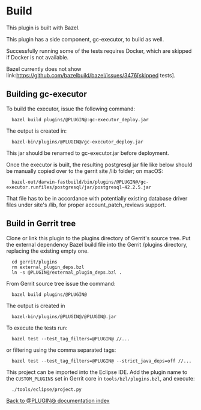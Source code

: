 Build
=====

This plugin is built with Bazel.

This plugin has a side component, gc-executor, to build as well.

Successfully running some of the tests requires Docker,
which are skipped if Docker is not available.

Bazel currently does not show
link:https://github.com/bazelbuild/bazel/issues/3476[skipped tests].

## Building gc-executor

To build the executor, issue the following command:

```
  bazel build plugins/@PLUGIN@:gc-executor_deploy.jar
```

The output is created in:

```
  bazel-bin/plugins/@PLUGIN@/gc-executor_deploy.jar
```

This jar should be renamed to gc-executor.jar before deployment.

Once the executor is built, the resulting postgresql jar file like below
should be manually copied over to the gerrit site /lib folder; on macOS:

```
  bazel-out/darwin-fastbuild/bin/plugins/@PLUGIN@/gc-executor.runfiles/postgresql/jar/postgresql-42.2.5.jar
```

That file has to be in accordance with potentially existing database driver
files under site's /lib, for proper account_patch_reviews support.

## Build in Gerrit tree

Clone or link this plugin to the plugins directory of Gerrit's
source tree. Put the external dependency Bazel build file into
the Gerrit /plugins directory, replacing the existing empty one.

```
  cd gerrit/plugins
  rm external_plugin_deps.bzl
  ln -s @PLUGIN@/external_plugin_deps.bzl .
```

From Gerrit source tree issue the command:

```
  bazel build plugins/@PLUGIN@
```

The output is created in

```
  bazel-bin/plugins/@PLUGIN@/@PLUGIN@.jar
```

To execute the tests run:

```
  bazel test --test_tag_filters=@PLUGIN@ //...
```

or filtering using the comma separated tags:

````
  bazel test --test_tag_filters=@PLUGIN@ --strict_java_deps=off //...
````

This project can be imported into the Eclipse IDE.
Add the plugin name to the `CUSTOM_PLUGINS` set in
Gerrit core in `tools/bzl/plugins.bzl`, and execute:

```
  ./tools/eclipse/project.py
```

[Back to @PLUGIN@ documentation index][index]

[index]: index.html
